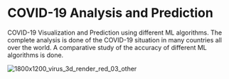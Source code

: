 # COVID-19 Analysis and Prediction
COVID-19 Visualization and Prediction using different ML algorithms. The complete analysis is done of the COVID-19 situation in many countries all over the world. A comparative study of the accuracy of different ML algorithms is done.


![1800x1200_virus_3d_render_red_03_other](https://user-images.githubusercontent.com/41417732/95393795-d148b400-0918-11eb-88b7-9e3cf8ac7435.jpg)
